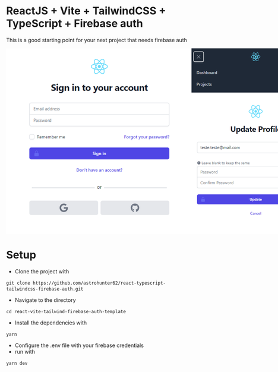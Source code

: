 # ReactJS + Vite + TailwindCSS + TypeScript + Firebase auth

This is a good starting point for your next project that needs firebase auth

<div style="display:flex;">
<img  src="./images/Screenshot_1.png" height="500">
<img src="./images/Screenshot_2.png" height="500">
<img src="./images/Screenshot_3.png" height="500">
</div>

# Setup

- Clone the project with 
```
git clone https://github.com/astrohunter62/react-typescript-tailwindcss-firebase-auth.git
```
- Navigate to the directory
```
cd react-vite-tailwind-firebase-auth-template
```
- Install the dependencies with
```
yarn
```
- Configure the .env file with your firebase credentials
- run with
```
yarn dev
```
